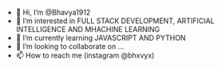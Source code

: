 - 👋 Hi, I’m @Bhavya1912
- 👀 I’m interested in FULL STACK DEVELOPMENT, ARTIFICIAL INTELLIGENCE AND MHACHINE LEARNING
- 🌱 I’m currently learning JAVASCRIPT AND PYTHON
- 💞️ I’m looking to collaborate on ...
- 📫 How to reach me (instagram @bhxvyx) 

<!---
Bhavya1912/Bhavya1912 is a ✨ special ✨ repository because its `README.md` (this file) appears on your GitHub profile.
You can click the Preview link to take a look at your changes.
--->
